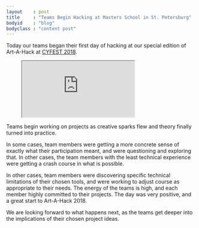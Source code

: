 ```yaml
---
layout    : post
title     : "Teams Begin Hacking at Masters School in St. Petersburg"
bodyid    : "blog"
bodyclass : "content post"
---
```

Today our teams began their first day of hacking at our special edition of Art-A-Hack at [CYFEST 2018](http://cyland.org/lab/program-list/cylandfest/).

<figure class="video">
	<iframe src="https://www.flickr.com/photos/125924023@N07/39924918461/in/set-72157665103729938/player/" allowfullscreen webkitallowfullscreen mozallowfullscreen oallowfullscreen msallowfullscreen></iframe>
</figure>

Teams begin working on projects as creative sparks flew and theory finally turned into practice.

<!--excerpt-ends-->

In some cases, team members were getting a more concrete sense of exactly what their participation meant, and were questioning and exploring that. In other cases, the team members with the least technical experience were getting a crash course in what is possible.

In other cases, team members were discovering specific technical limitations of their chosen tools, and were working to adjust course as appropriate to their needs. The energy of the teams is high, and each member highly committed to their projects. The day was very positive, and a great start to Art-A-Hack 2018.

We are looking forward to what happens next, as the teams get deeper into the implications of their chosen project ideas.